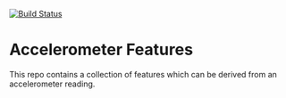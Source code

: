 [![Build Status](https://travis-ci.com/patrickwestphal/accelerometer_features.svg?branch=master)](https://travis-ci.com/patrickwestphal/accelerometer_features)

# Accelerometer Features

This repo contains a collection of features which can be derived from an accelerometer reading.
